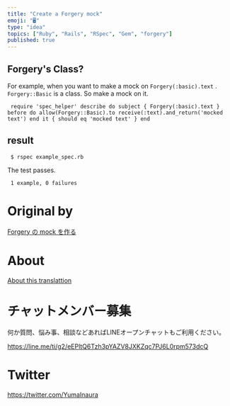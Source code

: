 ```yaml
---
title: "Create a Forgery mock"
emoji: "🖥"
type: "idea"
topics: ["Ruby", "Rails", "RSpec", "Gem", "forgery"]
published: true
---
```


## Forgery's Class? 

For example, when you want to make a mock on `Forgery(:basic).text` . `Forgery::Basic` is a class. So make a mock on it.

     require 'spec_helper' describe do subject { Forgery(:basic).text } before do allow(Forgery::Basic).to receive(:text).and_return('mocked text') end it { should eq 'mocked text' } end 

## result 

     $ rspec example_spec.rb 

The test passes.

     1 example, 0 failures 



# Original by
[Forgery の mock を作る](https://qiita.com/Yinaura/items/06879d1307278785e029)

# About

[About this translattion](https://qiita.com/YumaInaura/items/7f6fd1e9310a6816469a)








<!-- Update From Qiita API -->

# チャットメンバー募集


何か質問、悩み事、相談などあればLINEオープンチャットもご利用ください。

https://line.me/ti/g2/eEPltQ6Tzh3pYAZV8JXKZqc7PJ6L0rpm573dcQ





# Twitter


https://twitter.com/YumaInaura


<!-- Update From Qiita API -->


